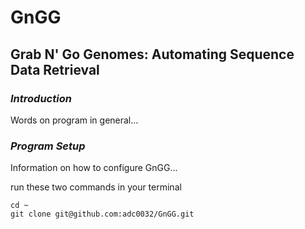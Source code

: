 # GnGG
## Grab N' Go Genomes: Automating Sequence Data Retrieval

### _Introduction_
Words on program in general...

### _Program Setup_
Information on how to configure GnGG...

run these two commands in your terminal
```
cd ~
git clone git@github.com:adc0032/GnGG.git
```
